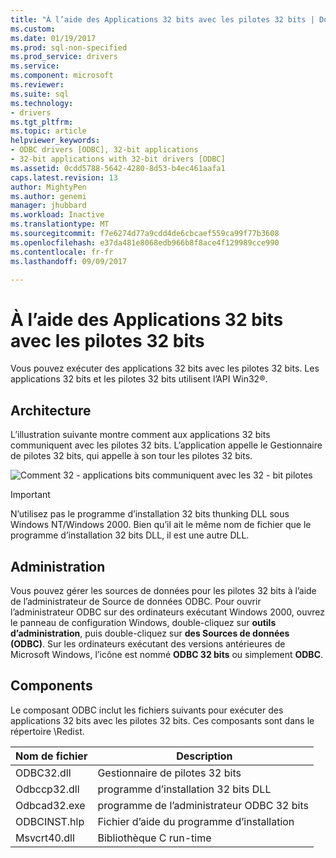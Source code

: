 ```yaml
---
title: "À l’aide des Applications 32 bits avec les pilotes 32 bits | Documents Microsoft"
ms.custom: 
ms.date: 01/19/2017
ms.prod: sql-non-specified
ms.prod_service: drivers
ms.service: 
ms.component: microsoft
ms.reviewer: 
ms.suite: sql
ms.technology:
- drivers
ms.tgt_pltfrm: 
ms.topic: article
helpviewer_keywords:
- ODBC drivers [ODBC], 32-bit applications
- 32-bit applications with 32-bit drivers [ODBC]
ms.assetid: 0cdd5788-5642-4280-8d53-b4ec461aafa1
caps.latest.revision: 13
author: MightyPen
ms.author: genemi
manager: jhubbard
ms.workload: Inactive
ms.translationtype: MT
ms.sourcegitcommit: f7e6274d77a9cdd4de6cbcaef559ca99f77b3608
ms.openlocfilehash: e37da481e8068edb966b8f8ace4f129989cce990
ms.contentlocale: fr-fr
ms.lasthandoff: 09/09/2017

---
```

# <a name="using-32-bit-applications-with-32-bit-drivers"></a>À l’aide des Applications 32 bits avec les pilotes 32 bits
Vous pouvez exécuter des applications 32 bits avec les pilotes 32 bits. Les applications 32 bits et les pilotes 32 bits utilisent l’API Win32®.  
  
## <a name="architecture"></a>Architecture  
 L’illustration suivante montre comment aux applications 32 bits communiquent avec les pilotes 32 bits. L’application appelle le Gestionnaire de pilotes 32 bits, qui appelle à son tour les pilotes 32 bits.  
  
 ![Comment 32 &#45; applications bits communiquent avec les 32 &#45; bit pilotes](../../odbc/microsoft/media/sdka6.gif "sdka6")  
  
> [!IMPORTANT]  
>  N’utilisez pas le programme d’installation 32 bits thunking DLL sous Windows NT/Windows 2000. Bien qu’il ait le même nom de fichier que le programme d’installation 32 bits DLL, il est une autre DLL.  
  
## <a name="administration"></a>Administration  
 Vous pouvez gérer les sources de données pour les pilotes 32 bits à l’aide de l’administrateur de Source de données ODBC. Pour ouvrir l’administrateur ODBC sur des ordinateurs exécutant Windows 2000, ouvrez le panneau de configuration Windows, double-cliquez sur **outils d’administration**, puis double-cliquez sur **des Sources de données (ODBC)**. Sur les ordinateurs exécutant des versions antérieures de Microsoft Windows, l’icône est nommé **ODBC 32 bits** ou simplement **ODBC**.  
  
## <a name="components"></a>Components  
 Le composant ODBC inclut les fichiers suivants pour exécuter des applications 32 bits avec les pilotes 32 bits. Ces composants sont dans le répertoire \Redist.  
  
|Nom de fichier| Description|  
|---------------|-----------------|  
|ODBC32.dll|Gestionnaire de pilotes 32 bits|  
|Odbccp32.dll|programme d’installation 32 bits DLL|  
|Odbcad32.exe|programme de l’administrateur ODBC 32 bits|  
|ODBCINST.hlp|Fichier d’aide du programme d’installation|  
|Msvcrt40.dll|Bibliothèque C run-time|


